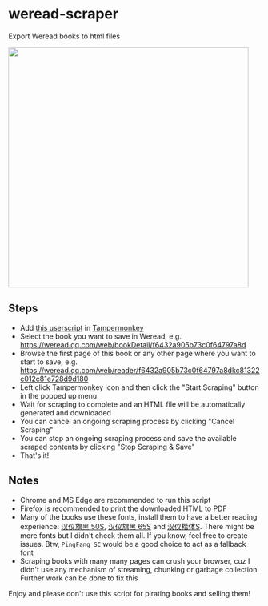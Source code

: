 # weread-scraper
Export Weread books to html files

<img src="https://user-images.githubusercontent.com/10386119/186714588-97e1b755-ce62-4f89-a64d-268824f39e9e.png" width=480/>

## Steps

- Add [this userscript](https://greasyfork.org/zh-CN/scripts/450169-weread-scraper) in [Tampermonkey](https://www.tampermonkey.net/)
- Select the book you want to save in Weread, e.g. https://weread.qq.com/web/bookDetail/f6432a905b73c0f64797a8d
- Browse the first page of this book or any other page where you want to start to save, e.g. https://weread.qq.com/web/reader/f6432a905b73c0f64797a8dkc81322c012c81e728d9d180
- Left click Tampermonkey icon and then click the "Start Scraping" button in the popped up menu
- Wait for scraping to complete and an HTML file will be automatically generated and downloaded
- You can cancel an ongoing scraping process by clicking "Cancel Scraping"
- You can stop an ongoing scraping process and save the available scraped contents by clicking "Stop Scraping & Save"
- That's it!

## Notes

- Chrome and MS Edge are recommended to run this script
- Firefox is recommended to print the downloaded HTML to PDF
- Many of the books use these fonts, install them to have a better reading experience: [汉仪旗黑 50S](https://www.hanyi.com.cn/productdetail?id=831), [汉仪旗黑 65S](https://www.hanyi.com.cn/productdetail.php?id=834) and [汉仪楷体S](https://www.hanyi.com.cn/productdetail.php?id=814). There might be more fonts  but I didn't check them all. If you know, feel free to create issues. Btw, `PingFang SC` would be a good choice to act as a fallback font
- Scraping books with many many pages can crush your browser, cuz I didn't use any mechanism of streaming, chunking or garbage collection. Further work can be done to fix this

Enjoy and please don't use this script for pirating books and selling them!
